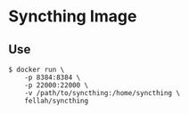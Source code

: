 # Syncthing Image

## Use

```
$ docker run \
	-p 8384:8384 \
	-p 22000:22000 \
	-v /path/to/syncthing:/home/syncthing \
	fellah/syncthing
```

